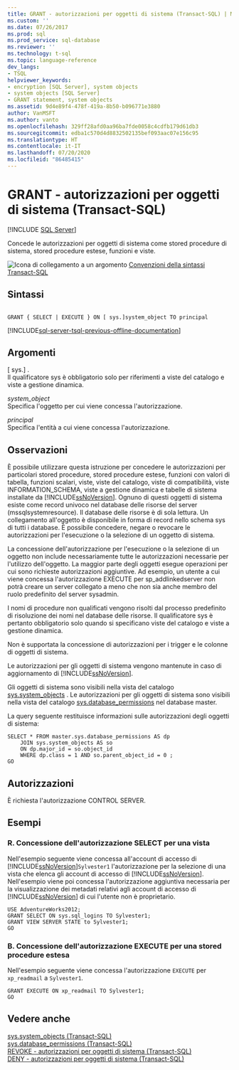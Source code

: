 ```yaml
---
title: GRANT - autorizzazioni per oggetti di sistema (Transact-SQL) | Microsoft Docs
ms.custom: ''
ms.date: 07/26/2017
ms.prod: sql
ms.prod_service: sql-database
ms.reviewer: ''
ms.technology: t-sql
ms.topic: language-reference
dev_langs:
- TSQL
helpviewer_keywords:
- encryption [SQL Server], system objects
- system objects [SQL Server]
- GRANT statement, system objects
ms.assetid: 9d4e89f4-478f-419a-8b50-b096771e3880
author: VanMSFT
ms.author: vanto
ms.openlocfilehash: 329ff28afd0aa96ba7fde0058c4cdfb179d61db3
ms.sourcegitcommit: edba1c570d4d8832502135bef093aac07e156c95
ms.translationtype: HT
ms.contentlocale: it-IT
ms.lasthandoff: 07/20/2020
ms.locfileid: "86485415"
---
```

# <a name="grant-system-object-permissions-transact-sql"></a>GRANT - autorizzazioni per oggetti di sistema (Transact-SQL)
[!INCLUDE [SQL Server](../../includes/applies-to-version/sqlserver.md)]

  Concede le autorizzazioni per oggetti di sistema come stored procedure di sistema, stored procedure estese, funzioni e viste.  
  
 ![Icona di collegamento a un argomento](../../database-engine/configure-windows/media/topic-link.gif "Icona di collegamento a un argomento") [Convenzioni della sintassi Transact-SQL](../../t-sql/language-elements/transact-sql-syntax-conventions-transact-sql.md)  
  
## <a name="syntax"></a>Sintassi  
  
```syntaxsql
  
GRANT { SELECT | EXECUTE } ON [ sys.]system_object TO principal   
```  
  
[!INCLUDE[sql-server-tsql-previous-offline-documentation](../../includes/sql-server-tsql-previous-offline-documentation.md)]

## <a name="arguments"></a>Argomenti
 [ sys.] .  
 Il qualificatore sys è obbligatorio solo per riferimenti a viste del catalogo e viste a gestione dinamica.  
  
 *system_object*  
 Specifica l'oggetto per cui viene concessa l'autorizzazione.  
  
 *principal*  
 Specifica l'entità a cui viene concessa l'autorizzazione.  
  
## <a name="remarks"></a>Osservazioni  
 È possibile utilizzare questa istruzione per concedere le autorizzazioni per particolari stored procedure, stored procedure estese, funzioni con valori di tabella, funzioni scalari, viste, viste del catalogo, viste di compatibilità, viste INFORMATION_SCHEMA, viste a gestione dinamica e tabelle di sistema installate da [!INCLUDE[ssNoVersion](../../includes/ssnoversion-md.md)]. Ognuno di questi oggetti di sistema esiste come record univoco nel database delle risorse del server (mssqlsystemresource). Il database delle risorse è di sola lettura. Un collegamento all'oggetto è disponibile in forma di record nello schema sys di tutti i database. È possibile concedere, negare o revocare le autorizzazioni per l'esecuzione o la selezione di un oggetto di sistema.  
  
 La concessione dell'autorizzazione per l'esecuzione o la selezione di un oggetto non include necessariamente tutte le autorizzazioni necessarie per l'utilizzo dell'oggetto. La maggior parte degli oggetti esegue operazioni per cui sono richieste autorizzazioni aggiuntive. Ad esempio, un utente a cui viene concessa l'autorizzazione EXECUTE per sp_addlinkedserver non potrà creare un server collegato a meno che non sia anche membro del ruolo predefinito del server sysadmin.  
  
 I nomi di procedure non qualificati vengono risolti dal processo predefinito di risoluzione dei nomi nel database delle risorse. Il qualificatore sys è pertanto obbligatorio solo quando si specificano viste del catalogo e viste a gestione dinamica.  
  
 Non è supportata la concessione di autorizzazioni per i trigger e le colonne di oggetti di sistema.  
  
 Le autorizzazioni per gli oggetti di sistema vengono mantenute in caso di aggiornamento di [!INCLUDE[ssNoVersion](../../includes/ssnoversion-md.md)].  
  
 Gli oggetti di sistema sono visibili nella vista del catalogo [sys.system_objects](../../relational-databases/system-catalog-views/sys-system-objects-transact-sql.md) . Le autorizzazioni per gli oggetti di sistema sono visibili nella vista del catalogo [sys.database_permissions](../../relational-databases/system-catalog-views/sys-database-permissions-transact-sql.md) nel database master.  
  
 La query seguente restituisce informazioni sulle autorizzazioni degli oggetti di sistema:  
  
```  
SELECT * FROM master.sys.database_permissions AS dp   
    JOIN sys.system_objects AS so  
    ON dp.major_id = so.object_id  
    WHERE dp.class = 1 AND so.parent_object_id = 0 ;  
GO  
```  
  
## <a name="permissions"></a>Autorizzazioni  
 È richiesta l'autorizzazione CONTROL SERVER.  
  
## <a name="examples"></a>Esempi  
  
### <a name="a-granting-select-permission-on-a-view"></a>R. Concessione dell'autorizzazione SELECT per una vista  
 Nell'esempio seguente viene concessa all'account di accesso di [!INCLUDE[ssNoVersion](../../includes/ssnoversion-md.md)]`Sylvester1` l'autorizzazione per la selezione di una vista che elenca gli account di accesso di [!INCLUDE[ssNoVersion](../../includes/ssnoversion-md.md)]. Nell'esempio viene poi concessa l'autorizzazione aggiuntiva necessaria per la visualizzazione dei metadati relativi agli account di accesso di [!INCLUDE[ssNoVersion](../../includes/ssnoversion-md.md)] di cui l'utente non è proprietario.  
  
```  
USE AdventureWorks2012;  
GRANT SELECT ON sys.sql_logins TO Sylvester1;  
GRANT VIEW SERVER STATE to Sylvester1;  
GO  
```  
  
### <a name="b-granting-execute-permission-on-an-extended-stored-procedure"></a>B. Concessione dell'autorizzazione EXECUTE per una stored procedure estesa  
 Nell'esempio seguente viene concessa l'autorizzazione `EXECUTE` per `xp_readmail` a `Sylvester1`.  
  
```  
GRANT EXECUTE ON xp_readmail TO Sylvester1;  
GO  
```  
  
## <a name="see-also"></a>Vedere anche  
 [sys.system_objects &#40;Transact-SQL&#41;](../../relational-databases/system-catalog-views/sys-system-objects-transact-sql.md)   
 [sys.database_permissions &#40;Transact-SQL&#41;](../../relational-databases/system-catalog-views/sys-database-permissions-transact-sql.md)   
 [REVOKE - autorizzazioni per oggetti di sistema &#40;Transact-SQL&#41;](../../t-sql/statements/revoke-system-object-permissions-transact-sql.md)   
 [DENY - autorizzazioni per oggetti di sistema &#40;Transact-SQL&#41;](../../t-sql/statements/deny-system-object-permissions-transact-sql.md)  
  
  
